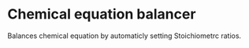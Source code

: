# Chemical equation balancer
Balances chemical equation by automaticly setting Stoichiometrc ratios.

